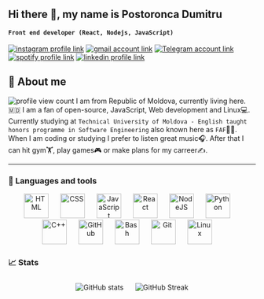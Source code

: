 ## Hi there 👋, my name is Postoronca Dumitru
**`Front end developer (React, Nodejs, JavaScript)`**<br/>
<br/>
[![instagram profile link](https://img.shields.io/badge/Instagram-E4405F?style=for-the-badge&logo=instagram&logoColor=white)](https://instagram.com/dima_.pos)
[![gmail account link](https://img.shields.io/badge/Gmail-D55440?style=for-the-badge&logo=gmail&logoColor=white)](mailto:postoroncadumitru@gmail.com)
[![Telegram account link](https://img.shields.io/badge/Telegram-2AA2DE?style=for-the-badge&logo=telegram&logoColor=white)](https://t.me/dima_pos)
[![spotify profile link](https://img.shields.io/badge/Spotify-1ED760?&style=for-the-badge&logo=spotify&logoColor=white)](https://open.spotify.com/user/oij53ehloq0l7x2lzcbkrvm5s?si=3b05ddc42902470d)
[![linkedin profile link](https://img.shields.io/badge/LinkedIn-1668C1?&style=for-the-badge&logo=linkedin&logoColor=white)](https://www.linkedin.com/in/postoronca-dumitru/)
## 💬 About me
![profile view count](https://komarev.com/ghpvc/?username=DdimaPos)
I am from Republic of Moldova, currently living here.🇲🇩 I am a fan of open-source, JavaScript, Web development and Linux💻. Currently studying at `Technical University of Moldova - English taught honors programme in Software Engineering` also known here as `FAF`🧑‍🎓. When I am coding or studying I prefer to listen great music🎧. After that I can hit gym🏋️, play games🎮 or make plans for my carreer✍️.

--- 

### 🔧 Languages and tools

<p align="center">
  <img  alt="HTML" width="50px" style="padding-right:20px;" src="https://cdn.jsdelivr.net/gh/devicons/devicon/icons/html5/html5-plain.svg" />
  <img  alt="CSS" width="50px" style="padding-right:20px;" src="https://cdn.jsdelivr.net/gh/devicons/devicon/icons/css3/css3-plain.svg" />
  <img  alt="JavaScript" width="50px" style="padding-right:20px;" src="https://cdn.jsdelivr.net/gh/devicons/devicon/icons/javascript/javascript-plain.svg" />
  <img  alt="React" width="50px" style="padding-right:20px;" src="https://cdn.jsdelivr.net/gh/devicons/devicon/icons/react/react-original.svg" />
  <img  alt="NodeJS" width="50px" style="padding-right:20px;" src="https://cdn.jsdelivr.net/gh/devicons/devicon/icons/nodejs/nodejs-original.svg" />
  <img  alt="Python" width="50px" style="padding-right:20px;" src="https://cdn.jsdelivr.net/gh/devicons/devicon/icons/python/python-plain.svg" />
  <img  alt="C++" width="50px" style="padding-right:20px;" src="https://cdn.jsdelivr.net/gh/devicons/devicon@latest/icons/cplusplus/cplusplus-plain.svg" />
  <img  alt="GitHub" width="50px" style="padding-right:20px;" src="https://cdn.jsdelivr.net/gh/devicons/devicon/icons/github/github-original.svg" />
  <img  alt="Bash" width="50px" style="padding-right:20px;" src="https://cdn.jsdelivr.net/gh/devicons/devicon/icons/bash/bash-original.svg" />
  <img  alt="Git" width="50px" style="padding-right:20px;" src="https://cdn.jsdelivr.net/gh/devicons/devicon/icons/git/git-original.svg" />
  <img  alt="Linux" width="50px" style="padding-right:20px;" src="https://cdn.jsdelivr.net/gh/devicons/devicon@latest/icons/archlinux/archlinux-original.svg" />
</p>

### 📈 Stats
<div align="center">
  <img src="https://github-readme-stats-ddimapos.vercel.app/api?username=DdimaPos&show_icons=true&theme=rose_pine" alt="GitHub stats" style="padding: 10px;" />
  <img src="https://streak-stats.demolab.com?user=DdimaPos&theme=rose_pine&border_radius=4.5" alt="GitHub Streak" style="padding: 10px;" />
</div>
  <!--
**DdimaPos/ddimapos** is a ✨ _special_ ✨ repository because its `README.md` (this file) appears on your GitHub profile.

Here are some ideas to get you started:

- 🔭 I’m currently working on ...
- 🌱 I’m currently learning ...
- 👯 I’m looking to collaborate on ...
- 🤔 I’m looking for help with ...
- 💬 Ask me about ...
- 📫 How to reach me: ...
- 😄 Pronouns: ...
- ⚡ Fun fact: ...
-->
